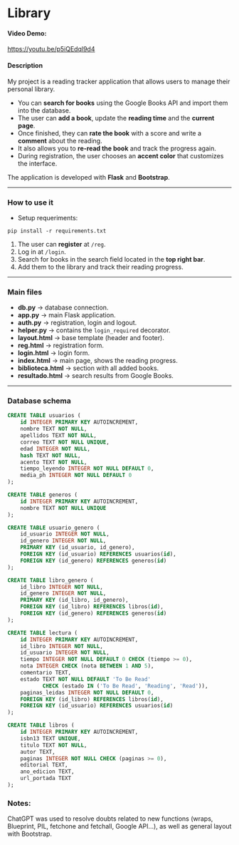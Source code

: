 # Library

#### Video Demo:
https://youtu.be/p5iQEdql9d4

#### Description

My project is a reading tracker application that allows users to manage their personal library.  

- You can **search for books** using the Google Books API and import them into the database.  
- The user can **add a book**, update the **reading time** and the **current page**.  
- Once finished, they can **rate the book** with a score and write a **comment** about the reading.  
- It also allows you to **re-read the book** and track the progress again.  
- During registration, the user chooses an **accent color** that customizes the interface.  

The application is developed with **Flask** and **Bootstrap**.

---

### How to use it
- Setup requeriments:
```
pip install -r requirements.txt
```
1. The user can **register** at `/reg`.  
2. Log in at `/login`.  
3. Search for books in the search field located in the **top right bar**.  
4. Add them to the library and track their reading progress.  

---

### Main files

- **db.py** → database connection.  
- **app.py** → main Flask application.  
- **auth.py** → registration, login and logout.  
- **helper.py** → contains the `login_required` decorator.  
- **layout.html** → base template (header and footer).  
- **reg.html** → registration form.  
- **login.html** → login form.  
- **index.html** → main page, shows the reading progress.  
- **biblioteca.html** → section with all added books.  
- **resultado.html** → search results from Google Books.  

---

### Database schema

```sql
CREATE TABLE usuarios (
    id INTEGER PRIMARY KEY AUTOINCREMENT,
    nombre TEXT NOT NULL,
    apellidos TEXT NOT NULL,
    correo TEXT NOT NULL UNIQUE,
    edad INTEGER NOT NULL,
    hash TEXT NOT NULL,
    acento TEXT NOT NULL,
    tiempo_leyendo INTEGER NOT NULL DEFAULT 0,
    media_ph INTEGER NOT NULL DEFAULT 0
);

CREATE TABLE generos (
    id INTEGER PRIMARY KEY AUTOINCREMENT,
    nombre TEXT NOT NULL UNIQUE
);

CREATE TABLE usuario_genero (
    id_usuario INTEGER NOT NULL,
    id_genero INTEGER NOT NULL,
    PRIMARY KEY (id_usuario, id_genero),
    FOREIGN KEY (id_usuario) REFERENCES usuarios(id),
    FOREIGN KEY (id_genero) REFERENCES generos(id)
);

CREATE TABLE libro_genero (
    id_libro INTEGER NOT NULL,
    id_genero INTEGER NOT NULL,
    PRIMARY KEY (id_libro, id_genero),
    FOREIGN KEY (id_libro) REFERENCES libros(id),
    FOREIGN KEY (id_genero) REFERENCES generos(id)
);

CREATE TABLE lectura (
    id INTEGER PRIMARY KEY AUTOINCREMENT,
    id_libro INTEGER NOT NULL,
    id_usuario INTEGER NOT NULL,
    tiempo INTEGER NOT NULL DEFAULT 0 CHECK (tiempo >= 0),
    nota INTEGER CHECK (nota BETWEEN 1 AND 5),
    comentario TEXT,
    estado TEXT NOT NULL DEFAULT 'To Be Read'
           CHECK (estado IN ('To Be Read', 'Reading', 'Read')),
    paginas_leidas INTEGER NOT NULL DEFAULT 0,
    FOREIGN KEY (id_libro) REFERENCES libros(id),
    FOREIGN KEY (id_usuario) REFERENCES usuarios(id)
);

CREATE TABLE libros (
    id INTEGER PRIMARY KEY AUTOINCREMENT,
    isbn13 TEXT UNIQUE,
    titulo TEXT NOT NULL,
    autor TEXT,
    paginas INTEGER NOT NULL CHECK (paginas >= 0),
    editorial TEXT,
    ano_edicion TEXT,
    url_portada TEXT
);
```
### Notes:
ChatGPT was used to resolve doubts related to new functions (wraps, Blueprint, PIL, fetchone and fetchall, Google API…), as well as general layout with Bootstrap.
